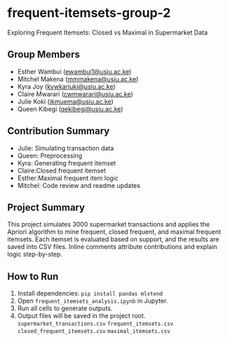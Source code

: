# frequent-itemsets-group-2
Exploring Frequent Itemsets: Closed vs Maximal in Supermarket Data


## Group Members
- Esther Wambui (ewambui1@usiu.ac.ke)
- Mitchel Makena (mmmakena@usiu.ac.ke)
- Kyra Joy (kywkariuki@usiu.ac.ke)
- Claire Mwarari (cwmwarari@usiu.ac.ke)
- Julie Koki (jkmuema@usiu.ac.ke)
- Queen Kibegi (qekibegi@usiu.ac.ke)

## Contribution Summary
- Julie: Simulating transaction data
- Queen: Preprocessing
- Kyra: Generating frequent itemset
- Claire:Closed frequent itemset
- Esther:Maximal frequent item logic
- Mitchel: Code review and readme updates

## Project Summary
This project simulates 3000 supermarket transactions and applies the Apriori algorithm to mine frequent, closed frequent, and maximal frequent itemsets. Each itemset is evaluated based on support, and the results are saved into CSV files. Inline comments attribute contributions and explain logic step-by-step.

## How to Run
1. Install dependencies: `pip install pandas mlxtend`
2. Open `frequent_itemsets_analysis.ipynb` in Jupyter.
3. Run all cells to generate outputs.
4. Output files will be saved in the project root.
`supermarket_transactions.csv`
`frequent_itemsets.csv`
`closed_frequent_itemsets.csv`
`maximal_itemsets.csv`


